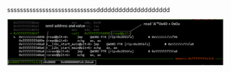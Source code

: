 
ssssssssssssssssssssssssssssdddddddddddddddddddd

![tekst alternatywny](https://github.com/acdwas/pwn/blob/master/64-bit/dice_game/read.png)
